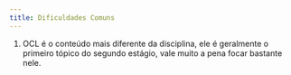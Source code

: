 ```yaml
---
title: Dificuldades Comuns
---
```


1. OCL é o conteúdo mais diferente da disciplina, ele é geralmente o primeiro tópico do segundo estágio, vale muito a pena focar bastante nele.
